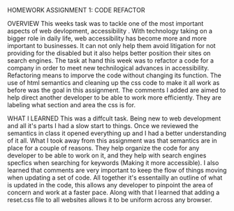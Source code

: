 HOMEWORK ASSIGNMENT 1:  CODE REFACTOR 


OVERVIEW 
This weeks task was to tackle one of the most important aspects of web devlopment, accessibility .  With technology taking on a bigger role in daily life, web accessibility has become more and more important to businesses.  It can not only help them avoid litigation for not providing for the disabled but it also helps better position their sites on search engines.  The task at hand this week was to refactor a code for a company in order to meet new technilogical advances in accessibility.  Refactoring means to imporve the code without changing its function.  The use of html semantics and cleaning up the css code to make it all work as before was the goal in this assignment.  The comments I added are aimed to help direct another developer to be able to work more efficiently.  They are labeling what section and area the css is for.  

WHAT I LEARNED
This was a diffcult task.  Being new to web development and all it's parts I had a slow start to things.  Once we reviewed the semantics in class it opened everything up and I had a better understanding of it all.  What I took away from this assignment was that semantics are in place for a couple of reasons.  They help organize the code for any developer to be able to work on it, and they help with search engines specfics when searching for keywords (Making it more accessible).  I also learned that comments are very important to keep the flow of things moving when updating a set of code.  All together it's essentailly an outline of what is updated in the code, this allows any developer to pinpoint the area of concern and work at a faster pace.  Along with that I learned that adding a reset.css file to all websites allows it to be uniform across any browser.   
